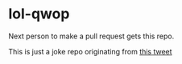 # lol-qwop

Next person to make a pull request gets this repo.

This is just a joke repo originating from [this tweet](https://twitter.com/steveklabnik/status/698161703020797952)
